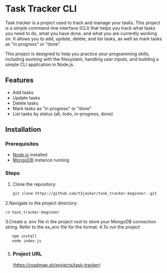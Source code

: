 # Task Tracker CLI

Task tracker is a project used to track and manage your tasks. This project is a simple command-line interface (CLI) that helps you track what tasks you need to do, what you have done, and what you are currently working on. It allows you to add, update, delete, and list tasks, as well as mark tasks as "in progress" or "done".

This project is designed to help you practice your programming skills, including working with the filesystem, handling user inputs, and building a simple CLI application in Node.js.

## Features
- Add tasks
- Update tasks
- Delete tasks
- Mark tasks as "in progress" or "done"
- List tasks by status (all, todo, in-progress, done)

## Installation

### Prerequisites
- [Node.js](https://nodejs.org/) installed
- [MongoDB](https://www.mongodb.com/) instance running

### Steps

1. Clone the repository:
   ```bash
   git clone https://github.com/t3jaskar/task_tracker-beginner-.git
2.Navigate to the project directory:
   ```bash
   cd task_tracker-beginner
   ```
3.Create a .env file in the project root to store your MongoDB connection string. Refer to the ex_env file for the format:
4.To run the project
   ```bash
      npm install
      node index.js
   ```

5. ### Project URL
   (https://roadmap.sh/projects/task-tracker)
